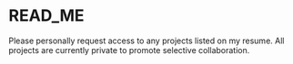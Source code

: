 # READ_ME
Please personally request access to any projects listed on my resume. All projects are currently private to promote selective collaboration. 
